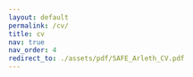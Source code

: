 ```yaml
---
layout: default
permalink: /cv/
title: cv
nav: true
nav_order: 4
redirect_to: ./assets/pdf/SAFE_Arleth_CV.pdf
---
```

